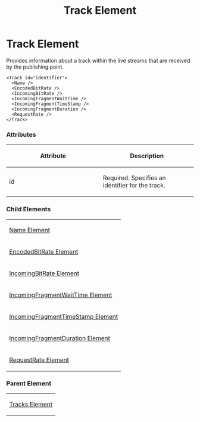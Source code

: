 ﻿---
title: Track Element
TOCTitle: Track Element
ms:assetid: dfb6118c-e5ab-44ec-8f49-b95cd848e3a8
ms:mtpsurl: https://msdn.microsoft.com/en-us/library/Hh547067(v=VS.90)
ms:contentKeyID: 37836908
ms.date: 05/02/2012
mtps_version: v=VS.90
---

# Track Element

Provides information about a track within the live streams that are received by the publishing point.

    <Track id="identifier">
      <Name />
      <EncodedBitRate />
      <IncomingBitRate />
      <IncomingFragmentWaitTime />
      <IncomingFragmentTimeStamp />
      <IncomingFragmentDuration />
      <RequestRate />
    </Track>

### Attributes

<table>
<colgroup>
<col style="width: 50%" />
<col style="width: 50%" />
</colgroup>
<thead>
<tr class="header">
<th><p>Attribute</p></th>
<th><p>Description</p></th>
</tr>
</thead>
<tbody>
<tr class="odd">
<td><p>id</p></td>
<td><p>Required. Specifies an identifier for the track.</p></td>
</tr>
</tbody>
</table>


### Child Elements

<table>
<colgroup>
<col style="width: 100%" />
</colgroup>
<tbody>
<tr class="odd">
<td><p><a href="name-element.md">Name Element</a></p></td>
</tr>
<tr class="even">
<td><p><a href="encodedbitrate-element.md">EncodedBitRate Element</a></p></td>
</tr>
<tr class="odd">
<td><p><a href="incomingbitrate-element.md">IncomingBitRate Element</a></p></td>
</tr>
<tr class="even">
<td><p><a href="incomingfragmentwaittime-element.md">IncomingFragmentWaitTime Element</a></p></td>
</tr>
<tr class="odd">
<td><p><a href="incomingfragmenttimestamp-element.md">IncomingFragmentTimeStamp Element</a></p></td>
</tr>
<tr class="even">
<td><p><a href="incomingfragmentduration-element.md">IncomingFragmentDuration Element</a></p></td>
</tr>
<tr class="odd">
<td><p><a href="requestrate-element.md">RequestRate Element</a></p></td>
</tr>
</tbody>
</table>


### Parent Element

<table>
<colgroup>
<col style="width: 100%" />
</colgroup>
<tbody>
<tr class="odd">
<td><p><a href="tracks-element.md">Tracks Element</a></p></td>
</tr>
</tbody>
</table>

